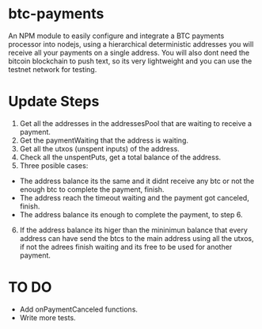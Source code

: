 # btc-payments
An NPM module to easily configure and integrate a BTC payments processor into nodejs, using a hierarchical deterministic addresses you will receive all your payments on a single address. You will also dont need the bitcoin blockchain to push text, so its very lightweight and you can use the testnet network for testing. 

# Update Steps
1. Get all the addresses in the addressesPool that are waiting to receive a payment.
2. Get the paymentWaiting that the address is waiting.
3. Get all the utxos (unspent inputs) of the address.
4. Check all the unspentPuts, get a total balance of the address.
5. Three posible cases:
  * The address balance its the same and it didnt receive any btc or not the enough btc to complete the payment, finish.
  * The address reach the timeout waiting and the payment got canceled, finish.
  * The address balance its enough to complete the payment, to step 6.
6. If the address balance its higer than the mininimun balance that every address can have send the btcs to the main address using all the utxos, if not the adrees finish waiting and its free to be used for another payment. 
  
# TO DO
* Add onPaymentCanceled functions.
* Write more tests.

